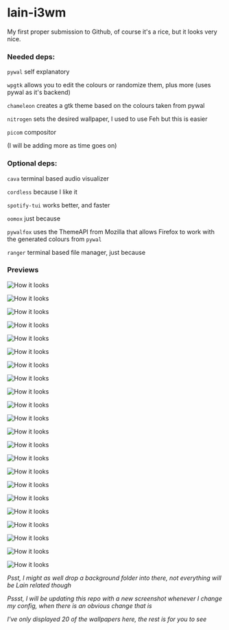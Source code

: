 # lain-i3wm
My first proper submission to Github, of course it's a rice, but it looks very nice.

### Needed deps:
`pywal` self explanatory

`wpgtk` allows you to edit the colours or randomize them, plus more (uses pywal as it's backend)

`chameleon` creates a gtk theme based on the colours taken from pywal

`nitrogen` sets the desired wallpaper, I used to use Feh but this is easier

`picom` compositor

(I will be adding more as time goes on)

### Optional deps:

`cava` terminal based audio visualizer

`cordless` because I like it

`spotify-tui` works better, and faster

`oomox` just because

`pywalfox` uses the ThemeAPI from Mozilla that allows Firefox to work with the generated colours from `pywal`

`ranger` terminal based file manager, just because


### Previews


![How it looks](https://i.imgur.com/Jv3ntgx.png "comfy blue lain")


![How it looks](https://i.imgur.com/8714zOe.png "comfy")


![How it looks](https://imgur.com/IAzOpiV.png "comfy code")


![How it looks](https://imgur.com/nXzBXes.png "comfy darkness")


![How it looks](https://imgur.com/uoamhk7.png "comfy glitch")


![How it looks](https://imgur.com/VKL7RW0.png "comfy whiteness")


![How it looks](https://imgur.com/Zsx0ahL.png "comfy dark blue lain")


![How it looks](https://imgur.com/z7R4wJf.png "comfy train lain")


![How it looks](https://imgur.com/PfIuMvF.png "comfy green lain")


![How it looks](https://imgur.com/hNJfM5r.png "comfy pink lain")


![How it looks](https://imgur.com/D6xbEQT.png "comfy mysterious lain")


![How it looks](https://imgur.com/C2thaBe.png "comfy blood lain")


![How it looks](https://imgur.com/RRQUQuQ.png "comfy dark lain")


![How it looks](https://imgur.com/FCYuFlW.png "comfy darker lain")


![How it looks](https://imgur.com/zrdaxbO.png "comfy red lain")


![How it looks](https://imgur.com/qrmadHb.png "comfy sad lain")


![How it looks](https://imgur.com/littAxF.png "comfy grey lain")


![How it looks](https://imgur.com/uImJeyJ.png "comfy black and white lain")


![How it looks](https://imgur.com/X8q6dz8.png "comfy robotic lain")


![How it looks](https://imgur.com/7TQ8GgU.png "comfy pink and black lain")


![How it looks](https://imgur.com/De8LkLQ.png "comfy monochrome lain")


![How it looks](https://imgur.com/eLZvmYK.png "comfy happy lain")






*Psst, I might as well drop a background folder into there, not everything will be Lain related though*

*Pssst, I will be updating this repo with a new screenshot whenever I change my config, when there is an obvious change that is*

*I've only displayed 20 of the wallpapers here, the rest is for you to see*
